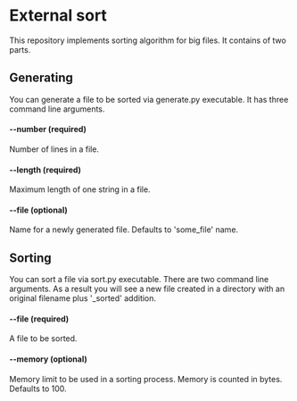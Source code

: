 # External sort

This repository implements sorting algorithm for big files. It contains of two parts.

## Generating

You can generate a file to be sorted via generate.py executable.
It has three command line arguments.

#### --number (required)
Number of lines in a file.

#### --length (required)
Maximum length of one string in a file.

#### --file (optional)
Name for a newly generated file. Defaults to 'some_file' name.

## Sorting

You can sort a file via sort.py executable. There are two command line arguments.
As a result you will see a new file created in a directory with an original filename plus '_sorted' addition.

#### --file (required)
A file to be sorted.

#### --memory (optional)
Memory limit to be used in a sorting process. Memory is counted in bytes. Defaults to 100.

